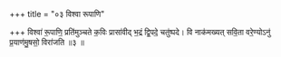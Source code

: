 +++
title = "०३ विश्वा रूपाणि"

+++
विश्वा॑ रू॒पाणि॒ प्रति॑मुञ्चते क॒विः प्रासा॑वीद् भ॒द्रं द्वि॒पदे॒ चतु॑ष्पदे। वि नाक॑मख्यत् सवि॒ता वरे॒ण्योऽनु॑ प्र॒याण॑मु॒षसो॒ विरा॑जति ॥३ ॥